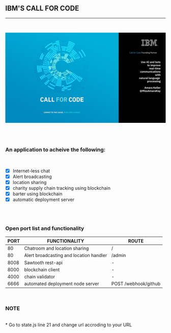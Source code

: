 ## IBM'S CALL FOR CODE
---

<br/>


![Alt image](./static/cfc.jpg)

<br/>
<br/>


### An application to acheive the following:

<br/>

 - [X] Internet-less chat
 - [X] Alert broadcasting 
 - [X] location sharing
 - [X] charity supply chain tracking using blockchain
 - [X] barter using blockchain
 - [X] automatic deployment server

<br/>
<br/>

### Open port list and functionality

| PORT  |   FUNCTIONALITY | ROUTE |
|---|---|---|
| 80 | Chatroom and location sharing | / |
| 80 | Alert broadcasting and location handler | /admin |
| 8008 | Sawtooth rest-api | - |
| 8000 | blockchain client | - |
| 4000 | chain validator | - |
| 6666 | automated deployment node server | POST /webhook/github | 


<br />

### NOTE

<br/>
* Go to state.js line 21 and change url accroding to your URL
